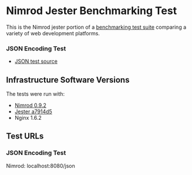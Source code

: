 # Nimrod Jester Benchmarking Test

This is the Nimrod jester portion of a [benchmarking test suite](../) comparing a variety of web development platforms.

### JSON Encoding Test
* [JSON test source](hello.nim)


## Infrastructure Software Versions
The tests were run with:
* [Nimrod 0.9.2](http://www.nimrod-code.org/)
* [Jester a7914d5](https://github.com/dom96/jester/commit/a7914d5ab918debec24343286b3939ccd3c4619d)
* Nginx 1.6.2

## Test URLs

### JSON Encoding Test

Nimrod:
localhost:8080/json
